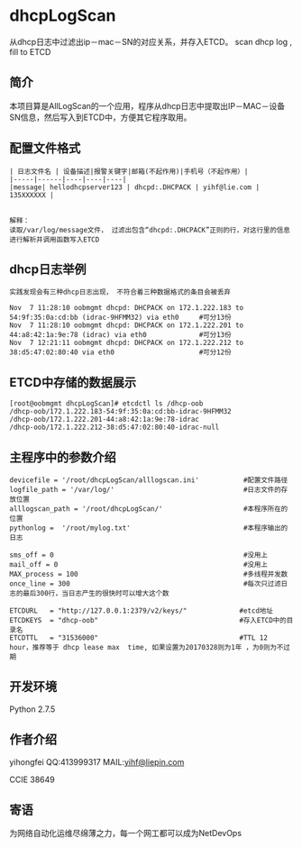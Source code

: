 # dhcpLogScan
从dhcp日志中过滤出ip－mac－SN的对应关系，并存入ETCD。 scan dhcp log , fill to ETCD


## 简介
本项目算是AllLogScan的一个应用，程序从dhcp日志中提取出IP－MAC－设备SN信息，然后写入到ETCD中，方便其它程序取用。


## 配置文件格式
```
| 日志文件名 | 设备描述|报警关键字|邮箱(不起作用)|手机号（不起作用）|
|-----|------|----|----|----|
|message| hellodhcpserver123 | dhcpd:.DHCPACK | yihf@lie.com | 135XXXXXX |


解释：
读取/var/log/message文件， 过滤出包含“dhcpd:.DHCPACK”正则的行，对这行里的信息进行解析并调用函数写入ETCD
```



## dhcp日志举例
```
实践发现会有三种dhcp日志出现， 不符合着三种数据格式的条目会被丢弃

Nov  7 11:28:10 oobmgmt dhcpd: DHCPACK on 172.1.222.183 to 54:9f:35:0a:cd:bb (idrac-9HFMM32) via eth0     #可分13份
Nov  7 11:28:10 oobmgmt dhcpd: DHCPACK on 172.1.222.201 to 44:a8:42:1a:9e:78 (idrac) via eth0             #可分13份
Nov  7 12:21:11 oobmgmt dhcpd: DHCPACK on 172.1.222.212 to 38:d5:47:02:80:40 via eth0                     #可分12份

 ```



## ETCD中存储的数据展示
```
[root@oobmgmt dhcpLogScan]# etcdctl ls /dhcp-oob
/dhcp-oob/172.1.222.183-54:9f:35:0a:cd:bb-idrac-9HFMM32
/dhcp-oob/172.1.222.201-44:a8:42:1a:9e:78-idrac
/dhcp-oob/172.1.222.212-38:d5:47:02:80:40-idrac-null
```



## 主程序中的参数介绍
```
devicefile = '/root/dhcpLogScan/alllogscan.ini'           #配置文件路径
logfile_path = '/var/log/'                                #日志文件的存放位置
alllogscan_path = '/root/dhcpLogScan/'                    #本程序所在的位置
pythonlog =  '/root/mylog.txt'                            #本程序输出的日志

sms_off = 0                                               #没用上
mail_off = 0                                              #没用上
MAX_process = 100                                         #多线程并发数
once_line = 300                                           #每次只过滤日志的最后300行，当日志产生的很快时可以增大这个数

ETCDURL   = "http://127.0.0.1:2379/v2/keys/"             #etcd地址
ETCDKEYS  = "dhcp-oob"                                   #存入ETCD中的目录名
ETCDTTL   = "31536000"                                   #TTL 12 hour，推荐等于 dhcp lease max  time, 如果设置为20170328则为1年 ，为0则为不过期

```


## 开发环境
Python 2.7.5

## 作者介绍
yihongfei  QQ:413999317   MAIL:yihf@liepin.com

CCIE 38649


## 寄语
为网络自动化运维尽绵薄之力，每一个网工都可以成为NetDevOps
